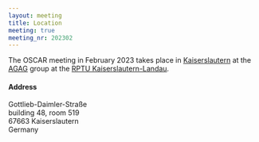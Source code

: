 ```yaml
---
layout: meeting
title: Location
meeting: true
meeting_nr: 202302
---
```


The OSCAR meeting in February 2023 takes place in
[Kaiserslautern](https://www.kaiserslautern.de/) at the
[AGAG](https://www.mathematik.uni-kl.de/en/agag/) group
at the [RPTU Kaiserslautern-Landau](https://rptu.de).

<h4>Address</h4>
Gottlieb-Daimler-Straße<br/>
building 48, room 519<br/>
67663 Kaiserslautern<br/>
Germany
